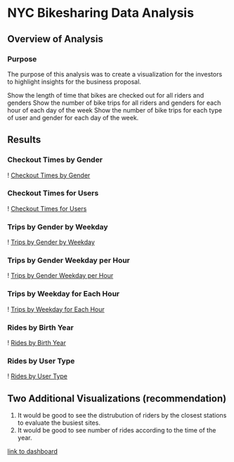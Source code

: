 # NYC Bikesharing Data Analysis

## Overview of Analysis

### Purpose
The purpose of this analysis was to create a visualization for the investors to highlight insights for the business proposal.

Show the length of time that bikes are checked out for all riders and genders
Show the number of bike trips for all riders and genders for each hour of each day of the week
Show the number of bike trips for each type of user and gender for each day of the week.

## Results

### Checkout Times by Gender
! [Checkout Times by Gender](https://github.com/SBaig01/bikesharing/blob/458284185b2d3193977a659abed9338965ffcaf9/images/Checkout%20Times%20by%20Gender.png)

### Checkout Times for Users
! [Checkout Times for Users](https://github.com/SBaig01/bikesharing/blob/458284185b2d3193977a659abed9338965ffcaf9/images/Checkout%20Times%20for%20Users.png)

### Trips by Gender by Weekday
! [Trips by Gender by Weekday](https://github.com/SBaig01/bikesharing/blob/458284185b2d3193977a659abed9338965ffcaf9/images/Trips%20by%20Gender%20Weekday%20per%20Hour.png)

### Trips by Gender Weekday per Hour
! [Trips by Gender Weekday per Hour](https://github.com/SBaig01/bikesharing/blob/458284185b2d3193977a659abed9338965ffcaf9/images/Trips%20by%20Gender%20Weekday%20per%20Hour.png)

### Trips by Weekday for Each Hour
! [Trips by Weekday for Each Hour](https://github.com/SBaig01/bikesharing/blob/458284185b2d3193977a659abed9338965ffcaf9/images/Trips%20by%20Weekday%20for%20Each%20Hour.png)

### Rides by Birth Year
! [Rides by Birth Year](https://github.com/SBaig01/bikesharing/blob/458284185b2d3193977a659abed9338965ffcaf9/images/Rides%20by%20Birth%20Year.png)

### Rides by User Type
! [Rides by User Type](https://github.com/SBaig01/bikesharing/blob/458284185b2d3193977a659abed9338965ffcaf9/images/Rides%20by%20User%20Type.png)


## Two Additional Visualizations (recommendation)
1) It would be good to see the distrubution of riders by the closest stations to evaluate the busiest sites.
2) It would be good to see number of rides according to the time of the year.

[link to dashboard](https://public.tableau.com/views/NYCBikeSharingAnalysis_16445333565950/Story1?:language=en-GB&publish=yes&:display_count=n&:origin=viz_share_link)

